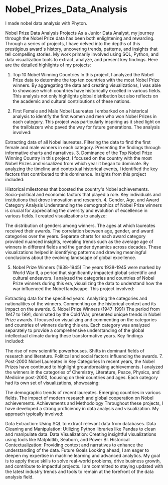 # Nobel_Prizes_Data_Analysis
I made nobel data analysis with Phyton.

Nobel Prize Data Analysis Projects
As a Junior Data Analyst, my journey through the Nobel Prize data has been both enlightening and rewarding. Through a series of projects, I have delved into the depths of this prestigious award's history, uncovering trends, patterns, and insights that tell compelling stories. My work primarily involved using SQL, Python, and data visualization tools to extract, analyze, and present key findings. Here are the detailed highlights of my projects:

1. Top 10 Nobel Winning Countries
In this project, I analyzed the Nobel Prize data to determine the top ten countries with the most Nobel Prize winners. By aggregating the data and creating visualizations, I was able to showcase which countries have historically excelled in various fields. This analysis not only highlights global distribution but also reflects on the academic and cultural contributions of these nations.

2. First Female and Male Nobel Laureates
I embarked on a historical analysis to identify the first women and men who won Nobel Prizes in each category. This project was particularly inspiring as it shed light on the trailblazers who paved the way for future generations. The analysis involved:

Extracting data of all Nobel laureates.
Filtering the data to find the first female and male winners in each category.
Presenting the findings through informative charts and narratives.
3. Dominance of the Top Nobel Prize Winning Country
In this project, I focused on the country with the most Nobel Prizes and visualized from which year it began to dominate. By analyzing the timeline and contextual historical events, I identified the key factors that contributed to this dominance. Insights from this project included:

Historical milestones that boosted the country's Nobel achievements.
Socio-political and economic factors that played a role.
Key individuals and institutions that drove innovation and research.
4. Gender, Age, and Award Category Analysis
Understanding the demographics of Nobel Prize winners is crucial for appreciating the diversity and evolution of excellence in various fields. I created visualizations to analyze:

The distribution of genders among winners.
The ages at which laureates received their awards.
The correlation between age, gender, and award categories over the years.
Separate charts for each award category provided nuanced insights, revealing trends such as the average age of winners in different fields and the gender dynamics across decades. These visualizations helped in identifying patterns and drawing meaningful conclusions about the evolving landscape of global excellence.

5. Nobel Prize Winners (1938-1945)
The years 1938-1945 were marked by World War II, a period that significantly impacted global scientific and cultural endeavors. I analyzed the categories and countries of Nobel Prize winners during this era, visualizing the data to understand how the war influenced the Nobel landscape. This project involved:

Extracting data for the specified years.
Analyzing the categories and nationalities of the winners.
Commenting on the historical context and its impact on the awards.
6. Nobel Prize Winners (1947-1991)
The period from 1947 to 1991, dominated by the Cold War, presented unique trends in Nobel Prize awards. I focused on visualizing and commenting on the categories and countries of winners during this era. Each category was analyzed separately to provide a comprehensive understanding of the global intellectual climate during these transformative years. Key findings included:

The rise of new scientific powerhouses.
Shifts in dominant fields of research and literature.
Political and social factors influencing the awards.
7. Post-2000 Nobel Laureates in Key Categories
In recent years, the Nobel Prizes have continued to highlight groundbreaking achievements. I analyzed the winners in the categories of Chemistry, Literature, Peace, Physics, and Medicine post-2000, focusing on their countries and ages. Each category had its own set of visualizations, showcasing:

The demographic trends of recent laureates.
Emerging countries in various fields.
The impact of modern research and global cooperation on Nobel achievements.
Achievements and Methodology
Throughout these projects, I have developed a strong proficiency in data analysis and visualization. My approach typically involved:

Data Extraction: Using SQL to extract relevant data from databases.
Data Cleaning and Manipulation: Utilizing Python libraries like Pandas to clean and manipulate data.
Data Visualization: Creating insightful visualizations using tools like Matplotlib, Seaborn, and Power BI.
Historical Contextualization: Providing context and narratives to enhance the understanding of the data.
Future Goals
Looking ahead, I am eager to deepen my expertise in machine learning and advanced analytics. My goal is to apply these skills to solve real-world problems, drive business growth, and contribute to impactful projects. I am committed to staying updated with the latest industry trends and tools to remain at the forefront of the data analysis field.
